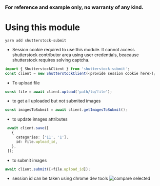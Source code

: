 ### For reference and example only, no warranty of any kind.

# Using this module

```
yarn add shutterstock-submit
```

- Session cookie required to use this module. It cannot access shutterstock contributor area using user credentials, beacause shutterstock requires solving captcha.

```ts
import { ShutterstockClient } from 'shutterstock-submit';
const client = new ShutterstockClient(<provide session cookie here>);
```

- To upload file
```ts
const file = await client.upload('path/to/file');
 ```

 - to get all uploaded but not submited images
 ```ts
const imagesToSubmit = await client.getImagesToSubmit();
 ```

- to update images attributes
 ```ts
  await client.save([
    {
      categories: ['11', '1'],
      id: file.upload_id,
    },
  ]);
 ```

 - to submit images
 ```ts
 await client.submit([+file.upload_id]);
 ```

- session id can be taken using chrome dev tools
![compare selected](https://github.com/shvendala/shutterstock/blob/master/docs/dev-tools.png?raw=true)
